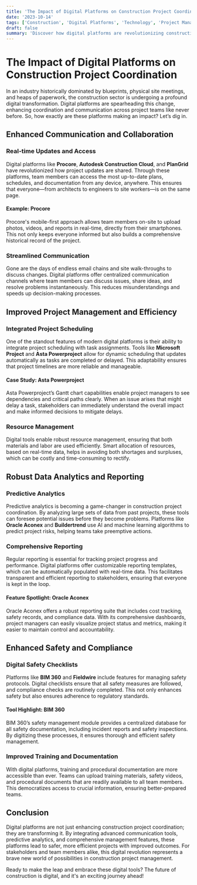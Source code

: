 ```yaml
---
title: 'The Impact of Digital Platforms on Construction Project Coordination'
date: '2023-10-14'
tags: ['Construction', 'Digital Platforms', 'Technology', 'Project Management']
draft: false
summary: 'Discover how digital platforms are revolutionizing construction project coordination by enhancing efficiency, communication, and overall project success.'
---
```


# The Impact of Digital Platforms on Construction Project Coordination

In an industry historically dominated by blueprints, physical site meetings, and heaps of paperwork, the construction sector is undergoing a profound digital transformation. Digital platforms are spearheading this change, enhancing coordination and communication across project teams like never before. So, how exactly are these platforms making an impact? Let’s dig in.

## Enhanced Communication and Collaboration

### Real-time Updates and Access

Digital platforms like **Procore**, **Autodesk Construction Cloud**, and **PlanGrid** have revolutionized how project updates are shared. Through these platforms, team members can access the most up-to-date plans, schedules, and documentation from any device, anywhere. This ensures that everyone—from architects to engineers to site workers—is on the same page.

#### Example: Procore

Procore's mobile-first approach allows team members on-site to upload photos, videos, and reports in real-time, directly from their smartphones. This not only keeps everyone informed but also builds a comprehensive historical record of the project.

### Streamlined Communication

Gone are the days of endless email chains and site walk-throughs to discuss changes. Digital platforms offer centralized communication channels where team members can discuss issues, share ideas, and resolve problems instantaneously. This reduces misunderstandings and speeds up decision-making processes.

## Improved Project Management and Efficiency

### Integrated Project Scheduling

One of the standout features of modern digital platforms is their ability to integrate project scheduling with task assignments. Tools like **Microsoft Project** and **Asta Powerproject** allow for dynamic scheduling that updates automatically as tasks are completed or delayed. This adaptability ensures that project timelines are more reliable and manageable.

#### Case Study: Asta Powerproject

Asta Powerproject’s Gantt chart capabilities enable project managers to see dependencies and critical paths clearly. When an issue arises that might delay a task, stakeholders can immediately understand the overall impact and make informed decisions to mitigate delays.

### Resource Management

Digital tools enable robust resource management, ensuring that both materials and labor are used efficiently. Smart allocation of resources, based on real-time data, helps in avoiding both shortages and surpluses, which can be costly and time-consuming to rectify.

## Robust Data Analytics and Reporting

### Predictive Analytics

Predictive analytics is becoming a game-changer in construction project coordination. By analyzing large sets of data from past projects, these tools can foresee potential issues before they become problems. Platforms like **Oracle Aconex** and **Buildertrend** use AI and machine learning algorithms to predict project risks, helping teams take preemptive actions.

### Comprehensive Reporting

Regular reporting is essential for tracking project progress and performance. Digital platforms offer customizable reporting templates, which can be automatically populated with real-time data. This facilitates transparent and efficient reporting to stakeholders, ensuring that everyone is kept in the loop.

#### Feature Spotlight: Oracle Aconex

Oracle Aconex offers a robust reporting suite that includes cost tracking, safety records, and compliance data. With its comprehensive dashboards, project managers can easily visualize project status and metrics, making it easier to maintain control and accountability.

## Enhanced Safety and Compliance

### Digital Safety Checklists

Platforms like **BIM 360** and **Fieldwire** include features for managing safety protocols. Digital checklists ensure that all safety measures are followed, and compliance checks are routinely completed. This not only enhances safety but also ensures adherence to regulatory standards.

#### Tool Highlight: BIM 360

BIM 360’s safety management module provides a centralized database for all safety documentation, including incident reports and safety inspections. By digitizing these processes, it ensures thorough and efficient safety management.

### Improved Training and Documentation

With digital platforms, training and procedural documentation are more accessible than ever. Teams can upload training materials, safety videos, and procedural documents that are readily available to all team members. This democratizes access to crucial information, ensuring better-prepared teams.

## Conclusion

Digital platforms are not just enhancing construction project coordination; they are transforming it. By integrating advanced communication tools, predictive analytics, and comprehensive management features, these platforms lead to safer, more efficient projects with improved outcomes. For stakeholders and team members alike, this digital revolution represents a brave new world of possibilities in construction project management.

Ready to make the leap and embrace these digital tools? The future of construction is digital, and it's an exciting journey ahead!